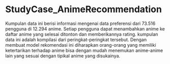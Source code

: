 # StudyCase_AnimeRecommendation
Kumpulan data ini berisi informasi mengenai data preferensi dari 73.516 pengguna di 12.294 anime. Setiap pengguna dapat menambahkan anime ke daftar anime yang selesai ditonton dan memberikannya rating. kumpulan data ini adalah kompilasi dari peringkat-peringkat tersebut. Dengan membuat model rekomendasi ini diharapkan orang-orang yang memiliki ketertarikan terhadap anime bisa dengan mudah menemukan anime-anime lain yang sesuai dengan tipikal anime yang disukainya.

